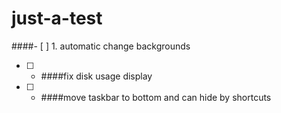just-a-test
===========

####- [ ] 1. automatic change backgrounds
- [ ] * ####fix disk usage display
- [ ] * ####move taskbar to bottom and can hide by shortcuts
